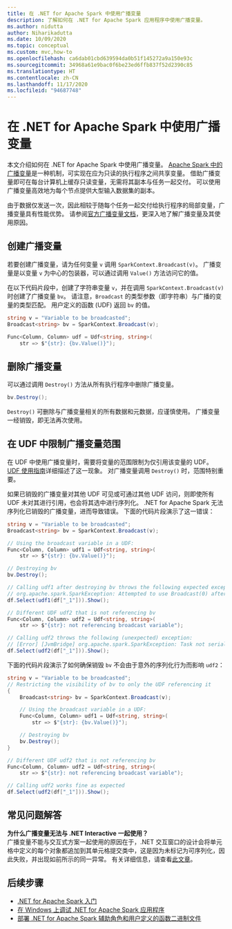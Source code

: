 ```yaml
---
title: 在 .NET for Apache Spark 中使用广播变量
description: 了解如何在 .NET for Apache Spark 应用程序中使用广播变量。
ms.author: nidutta
author: Niharikadutta
ms.date: 10/09/2020
ms.topic: conceptual
ms.custom: mvc,how-to
ms.openlocfilehash: ca6dab01cbd639594da0b51f145272a9a150e93c
ms.sourcegitcommit: 34968a61e9bac0f6be23ed6ffb837f52d2390c85
ms.translationtype: HT
ms.contentlocale: zh-CN
ms.lasthandoff: 11/17/2020
ms.locfileid: "94687748"
---
```

# <a name="use-broadcast-variables-in-net-for-apache-spark"></a>在 .NET for Apache Spark 中使用广播变量

本文介绍如何在 .NET for Apache Spark 中使用广播变量。 [Apache Spark 中的广播变量](https://spark.apache.org/docs/2.2.0/rdd-programming-guide.html#broadcast-variables)是一种机制，可实现在应为只读的执行程序之间共享变量。 借助广播变量即可在每台计算机上缓存只读变量，无需将其副本与任务一起交付。 可以使用广播变量高效地为每个节点提供大型输入数据集的副本。

由于数据仅发送一次，因此相较于随每个任务一起交付给执行程序的局部变量，广播变量具有性能优势。 请参阅[官方广播变量文档](https://spark.apache.org/docs/2.2.0/rdd-programming-guide.html#broadcast-variables)，更深入地了解广播变量及其使用原因。

## <a name="create-broadcast-variables"></a>创建广播变量

若要创建广播变量，请为任何变量 `v` 调用 `SparkContext.Broadcast(v)`。 广播变量是以变量 `v` 为中心的包装器，可以通过调用 `Value()` 方法访问它的值。

在以下代码片段中，创建了字符串变量 `v`，并在调用 `SparkContext.Broadcast(v)` 时创建了广播变量 `bv`。 请注意，`Broadcast` 的类型参数（即字符串）与广播的变量的类型匹配。 用户定义的函数 (UDF) 返回 `bv` 的值。

```csharp
string v = "Variable to be broadcasted";
Broadcast<string> bv = SparkContext.Broadcast(v);

Func<Column, Column> udf = Udf<string, string>(
    str => $"{str}: {bv.Value()}");
```

## <a name="delete-broadcast-variables"></a>删除广播变量

可以通过调用 `Destroy()` 方法从所有执行程序中删除广播变量。

```csharp
bv.Destroy();
```

`Destroy()` 可删除与广播变量相关的所有数据和元数据，应谨慎使用。 广播变量一经销毁，即无法再次使用。

## <a name="limit-broadcast-variable-scope-in-udfs"></a>在 UDF 中限制广播变量范围

在 UDF 中使用广播变量时，需要将变量的范围限制为仅引用该变量的 UDF。 [UDF 使用指南](udf-guide.md)详细描述了这一现象。 对广播变量调用 `Destroy()` 时，范围特别重要。

如果已销毁的广播变量对其他 UDF 可见或可通过其他 UDF 访问，则即使所有 UDF 未对其进行引用，也会将其选中进行序列化。 .NET for Apache Spark 无法序列化已销毁的广播变量，进而导致错误。 下面的代码片段演示了这一错误：

```csharp
string v = "Variable to be broadcasted";
Broadcast<string> bv = SparkContext.Broadcast(v);

// Using the broadcast variable in a UDF:
Func<Column, Column> udf1 = Udf<string, string>(
    str => $"{str}: {bv.Value()}");

// Destroying bv
bv.Destroy();

// Calling udf1 after destroying bv throws the following expected exception:
// org.apache.spark.SparkException: Attempted to use Broadcast(0) after it was destroyed
df.Select(udf1(df["_1"])).Show();

// Different UDF udf2 that is not referencing bv
Func<Column, Column> udf2 = Udf<string, string>(
    str => $"{str}: not referencing broadcast variable");

// Calling udf2 throws the following (unexpected) exception:
// [Error] [JvmBridge] org.apache.spark.SparkException: Task not serializable
df.Select(udf2(df["_1"])).Show();
```

下面的代码片段演示了如何确保销毁 `bv` 不会由于意外的序列化行为而影响 `udf2`：

```csharp
string v = "Variable to be broadcasted";
// Restricting the visibility of bv to only the UDF referencing it
{
    Broadcast<string> bv = SparkContext.Broadcast(v);

    // Using the broadcast variable in a UDF:
    Func<Column, Column> udf1 = Udf<string, string>(
        str => $"{str}: {bv.Value()}");

    // Destroying bv
    bv.Destroy();
}

// Different UDF udf2 that is not referencing bv
Func<Column, Column> udf2 = Udf<string, string>(
    str => $"{str}: not referencing broadcast variable");

// Calling udf2 works fine as expected
df.Select(udf2(df["_1"])).Show();
```

## <a name="faqs"></a>常见问题解答

**为什么广播变量无法与 .NET Interactive 一起使用？**  
广播变量不能与交互式方案一起使用的原因在于，.NET 交互窗口的设计会将单元格中定义的每个对象都追加到其单元格提交类中，这是因为未标记为可序列化，因此失败，并出现如前所示的同一异常。 有关详细信息，请查看[此文章](dotnet-interactive-udf-issue.md)。

## <a name="next-steps"></a>后续步骤

* [.NET for Apache Spark 入门](../tutorials/get-started.md)
* [在 Windows 上调试 .NET for Apache Spark 应用程序](debug.md)
* [部署 .NET for Apache Spark 辅助角色和用户定义的函数二进制文件](deploy-worker-udf-binaries.md)
